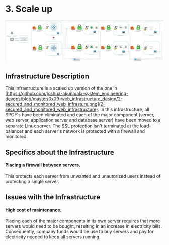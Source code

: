 # 3. Scale up
![A scaled-up web infrastructure](https://github.com/joshua-akuna/alx-system_engineering-devops/blob/master/0x09-web_infrastructure_design/3-scale_up.png)

## Infrastructure Description
This infrastructure is a scaled up version of the one in [https://github.com/joshua-akuna/alx-system_engineering-devops/blob/master/0x09-web_infrastructure_design/2-secured_and_monitored_web_infrasture.png](2-secured_and_monitored_web_infrastructure). In this infrastructure, all SPOF's have been eliminated and each of the major component (server, web server, application server and database server) have been moved to a separate Linux server. The SSL protection isn't terminated at the load-balancer and each server's network is protected with a firewall and monitored.

## Specifics about the Infrastructure
#### Placing a firewall between servers.
This protects each server from unwanted and unautorized users instead of protecting a single server.

## Issues with the Infrastructure
#### High cost of maintenance.
Placing each of the major components in its own server requires that more servers would need to be bought, resulting in an increase in electricity bills. Consequently, company funds would be use to buy servers and pay for electricity needed to keep all servers running.
